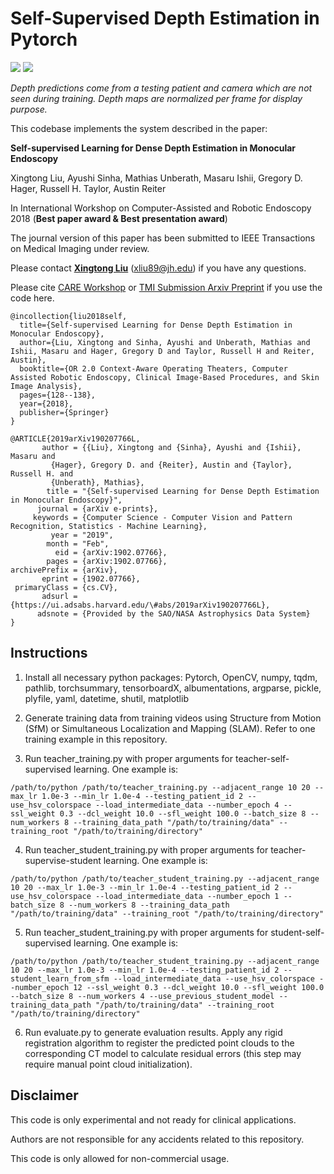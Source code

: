 # Self-Supervised Depth Estimation in Pytorch


![](clip_1.gif) ![](clip_2.gif)

*Depth predictions come from a testing patient and camera which are not seen during training. Depth maps are normalized per frame for display purpose.*


This codebase implements the system described in the paper:

**Self-supervised Learning for Dense Depth Estimation in Monocular Endoscopy**

Xingtong Liu, Ayushi Sinha, Mathias Unberath, Masaru Ishii, Gregory D. Hager, Russell H. Taylor, Austin Reiter

In International Workshop on Computer-Assisted and Robotic Endoscopy 2018 (**Best paper award & Best presentation award**)

The journal version of this paper has been submitted to IEEE Transactions on Medical Imaging under review.

Please contact [**Xingtong Liu**](http://www.cs.jhu.edu/~xingtongl/) (xliu89@jh.edu) if you have any questions.

Please cite [CARE Workshop](https://link.springer.com/chapter/10.1007/978-3-030-01201-4_15) or [TMI Submission Arxiv Preprint](https://arxiv.org/abs/1902.07766) if you use the code here.
```
@incollection{liu2018self,
  title={Self-supervised Learning for Dense Depth Estimation in Monocular Endoscopy},
  author={Liu, Xingtong and Sinha, Ayushi and Unberath, Mathias and Ishii, Masaru and Hager, Gregory D and Taylor, Russell H and Reiter, Austin},
  booktitle={OR 2.0 Context-Aware Operating Theaters, Computer Assisted Robotic Endoscopy, Clinical Image-Based Procedures, and Skin Image Analysis},
  pages={128--138},
  year={2018},
  publisher={Springer}
}
```

```
@ARTICLE{2019arXiv190207766L,
       author = {{Liu}, Xingtong and {Sinha}, Ayushi and {Ishii}, Masaru and
         {Hager}, Gregory D. and {Reiter}, Austin and {Taylor}, Russell H. and
         {Unberath}, Mathias},
        title = "{Self-supervised Learning for Dense Depth Estimation in Monocular Endoscopy}",
      journal = {arXiv e-prints},
     keywords = {Computer Science - Computer Vision and Pattern Recognition, Statistics - Machine Learning},
         year = "2019",
        month = "Feb",
          eid = {arXiv:1902.07766},
        pages = {arXiv:1902.07766},
archivePrefix = {arXiv},
       eprint = {1902.07766},
 primaryClass = {cs.CV},
       adsurl = {https://ui.adsabs.harvard.edu/\#abs/2019arXiv190207766L},
      adsnote = {Provided by the SAO/NASA Astrophysics Data System}
}
```
## Instructions

1. Install all necessary python packages: Pytorch, OpenCV, numpy, tqdm, pathlib, torchsummary, tensorboardX, albumentations, argparse, pickle, plyfile, yaml, datetime, shutil, matplotlib

2. Generate training data from training videos using Structure from Motion (SfM) or Simultaneous Localization and Mapping (SLAM). Refer to one training example in this repository.

3. Run teacher_training.py with proper arguments for teacher-self-supervised learning. One example is:
```
/path/to/python /path/to/teacher_training.py --adjacent_range 10 20 --max_lr 1.0e-3 --min_lr 1.0e-4 --testing_patient_id 2 --use_hsv_colorspace --load_intermediate_data --number_epoch 4 --ssl_weight 0.3 --dcl_weight 10.0 --sfl_weight 100.0 --batch_size 8 --num_workers 8 --training_data_path "/path/to/training/data" --training_root "/path/to/training/directory"
```
4. Run teacher_student_training.py with proper arguments for teacher-supervise-student learning. One example is:
```
/path/to/python /path/to/teacher_student_training.py --adjacent_range 10 20 --max_lr 1.0e-3 --min_lr 1.0e-4 --testing_patient_id 2 --use_hsv_colorspace --load_intermediate_data --number_epoch 1 --batch_size 8 --num_workers 8 --training_data_path "/path/to/training/data" --training_root "/path/to/training/directory"
```
5. Run teacher_student_training.py with proper arguments for student-self-supervised learning. One example is:
```
/path/to/python /path/to/teacher_student_training.py --adjacent_range 10 20 --max_lr 1.0e-3 --min_lr 1.0e-4 --testing_patient_id 2 --student_learn_from_sfm --load_intermediate_data --use_hsv_colorspace --number_epoch 12 --ssl_weight 0.3 --dcl_weight 10.0 --sfl_weight 100.0 --batch_size 8 --num_workers 4 --use_previous_student_model --training_data_path "/path/to/training/data" --training_root "/path/to/training/directory"
```
6. Run evaluate.py to generate evaluation results. Apply any rigid registration algorithm to register the predicted point clouds to the corresponding CT model to calculate residual errors (this step may require manual point cloud initialization).


## Disclaimer

This code is only experimental and not ready for clinical applications.

Authors are not responsible for any accidents related to this repository.

This code is only allowed for non-commercial usage.



